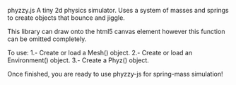 phyzzy.js
A tiny 2d physics simulator. Uses a system of masses and springs to create
objects that bounce and jiggle.

This library can draw onto the html5 canvas element however this function can be
omitted completely.

To use:
1.- Create or load a Mesh() object.
2.- Create or load an Environment() object.
3.- Create a Phyz() object.

Once finished, you are ready to use phyzzy-js for spring-mass simulation!